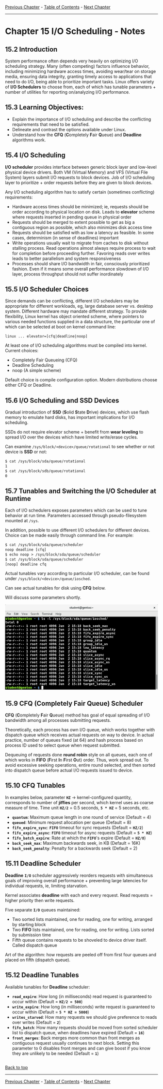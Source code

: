[Previous Chapter](../Ch14-io/notes_Ch14.md) - [Table of Contents](../README.md#table-of-contents) - [Next Chapter](../Ch16-linuxfsvfs/notes_Ch16.md)

---

# Chapter 15 I/O Scheduling - Notes

## 15.2 Introduction
System performance often depends very heavily on optimizing I/O scheduling strategy. Many (often competing) factors influence behavior, including minimizing hardware access times, avoiding wear/tear on storage media, ensuring data integrity, granting timely access to applications that need to do I/O, being able to prioritize important tasks. Linux offers variety of **I/O Schedulers** to choose from, each of which has tunable parameters + number of utilities for reporting on/analyzing I/O performance.


## 15.3 Learning Objectives:
- Explain the importance of I/O scheduling and describe the conflicting requirements that need to be satisfied.
- Delineate and contrast the options available under Linux.
- Understand how the **CFQ** (<strong>C</strong>ompletely <strong>F</strong>air <strong>Q</strong>ueue) and **Deadline** algorithms work.


## 15.4 I/O Scheduling
**I/O scheduler** provides interface between generic block layer and low-level physical device drivers. Both VM (Virtual Memory) and VFS (Virtual File System) layers submit I/O requests to block devices. Job of I/O scheduling layer to prioritize + order requests before they are given to block devices.

Any I/O scheduling algorithm has to satisfy certain (sometimes conflicting) requirements:
- Hardware access times should be minimized; ie, requests should be order according to physical location on disk. Leads to **elevator** scheme where requests inserted in pending queue in physical order
- Requests should be merged to extent possible to get as big a contiguous region as possible, which also minimizes disk access time
- Requests should be satisfied with as low a latency as feasible. In some cases, determinism (in sense of deadlines) important
- Write operations usually wait to migrate from caches to disk without stalling process. Read operations almost always require process to wait for completion before proceeding further. Favoring reads over writes leads to better parallelism and system responsiveness
- Processes should share I/O bandwidth in fair, consciously prioritized fashion. Even if it means some overall performance slowdown of I/O layer, process throughput should not suffer inordinately


## 15.5 I/O Scheduler Choices
Since demands can be conflicting, different I/O schedulers may be appropriate for different workloads, eg, large database server vs. desktop system. Different hardware may mandate different strategy. To provide flexibility, Linux kernel has object oriented scheme, where pointers to various needed functions supplied in a data structure, the particular one of which can be selected at boot on kernel command line:
```shell
linux ... elevator=[cfq|deadline|noop]
```
At least one of I/O scheduling algorithms must be compiled into kernel. Current choices:
- Completely Fair Queueing (CFQ)
- Deadline Scheduling
- noop (A simple scheme)

Default choice is compile configuration option. Modern distributions choose either CFQ or Deadline.


## 15.6 I/O Scheduling and SSD Devices
Gradual introduction of **SSD** (<strong>S</strong>olid <strong>S</strong>tate <strong>D</strong>rive) devices, which use flash memory to emulate hard disks, has important implications for I/O scheduling.

SSDs do not require elevator scheme + benefit from **wear leveling** to spread I/O over the devices which have limited write/erase cycles.

Can examine `/sys/block/<device>/queue/rotational` to see whether or not device is **SSD** or not:
```shell
$ cat /sys/block/sda/queue/rotational
1
$ cat /sys/block/sdb/queue/rotational
0
```

## 15.7 Tunables and Switching the I/O Scheduler at Runtime
Each of I/O schedulers exposes parameters which can be used to tune behavior at run time. Parameters accessed through pseudo-filesystem mounted at `/sys`.

In addition, possible to use different I/O schedulers for different devices. Choice can be made easily through command line. For example:
```shell
$ cat /sys/block/sda/queue/scheduler
noop deadline [cfq]
$ echo noop > /sys/block/sda/queue/scheduler
$ cat /sys/block/sda/queue/scheduler
[noop] deadline cfq
```

Actual tunables vary according to particular I/O scheduler, can be found under `/sys/block/<device>/queue/iosched`.

Can see actual tunables for disk using **CFQ** below.

Will discuss some parameters shortly.

![cfqio](../images/cfqio.png)


## 15.9 CFQ (Completely Fair Queue) Scheduler
**CFQ** (<strong>C</strong>ompletely <strong>F</strong>air <strong>Q</strong>ueue) method has goal of equal spreading of I/O bandwidth among all processes submitting requests.

Theoretically, each process has own I/O queue, which works together with dispatch queue which receives actual requests on way to device. In actual practice, number of queues fixed (at 64) and hash process based on process ID used to select queue when request submitted.

Dequeuing of requests done **round robin** style on all queues, each one of which works in **FIFO** (<strong>F</strong>irst <strong>I</strong>n <strong>F</strong>irst <strong>O</strong>ut) order. Thus, work spread out. To avoid excessive seeking operations, entire round selected, and then sorted into dispatch queue before actual I/O requests issued to device.

## 15.10 CFQ Tunables
In examples below, parameter **`HZ`** -> kernel-configured quantity, corresponds to number of **jiffies** per second, which kernel uses as coarse measure of time. Time unit **`HZ/2`** = 0.5 seconds, **`5 * HZ`** = 5 seconds, etc.
- **`quantum`**: Maximum queue length in one round of service (Default = 4)
- **`queued`**: Minimum request allocation per queue (Default = 8)
- **`fifo_expire_sync`**: **`FIFO`** timeout for sync requests (Default = **`HZ/2`**)
- **`fifo_expire_async`**: **`FIFO`** timeout for async requests (Default = **`5 * HZ`**)
- **`fifo_batch_expire`**: Rate at which the **`FIFO`**'s expire (Default = **`HZ/8`**)
- **`back_seek_max`**: Maximum backwards seek, in KB (Default = 16K)
- **`back_seek_penalty`**: Penalty for a backwards seek (Default = 2)


## 15.11 Deadline Scheduler
**Deadline** **`I/O`** scheduler aggressively reorders requests with simultaneous goals of improving overall performance + preventing large latencies for individual requests, ie, limiting starvation.

Kernel associates **deadline** with each and every request. Read requests = higher priority then write requests.

Five separate **`I/O`** queues maintained:
- Two sorted lists maintained, one for reading, one for writing, arranged by starting block
- Two **FIFO** lists maintained, one for reading, one for writing. Lists sorted by submission time
- Fifth queue contains requests to be shoveled to device driver itself. Called dispatch queue

Art of the algorithm: how requests are peeled off from first four queues and placed on fifth (dispatch queue).


## 15.12 Deadline Tunables
Available tunables for **Deadline** scheduler:
- **`read_expire`**: How long (in milliseconds) read request is guaranteed to occur within (Default = **`HZ/2 = 500`**)
- **`write_expire`**: How long (in milliseconds) write request is guaranteed to occur within (Default = **`5 * HZ = 5000`**)
- **`writes_starved`**: How many requests we should give preference to reads over writes (Default = **`2`**)
- **`fifo_batch`**: How many requests should be moved from sorted scheduler list to dispatch queue, when deadlines have expired (Default = **`16`**)
- **`front_merges`**: Back merges more common than front merges as contiguous request usually continues to next block. Setting this parameter to 0 disables front merges and can give boost if you know they are unlikely to be needed (Default = **`1`**)


##

[Back to top](#)

---

[Previous Chapter](../Ch14-io/notes_Ch14.md) - [Table of Contents](../README.md#table-of-contents) - [Next Chapter](../Ch16-linuxfsvfs/notes_Ch16.md)
